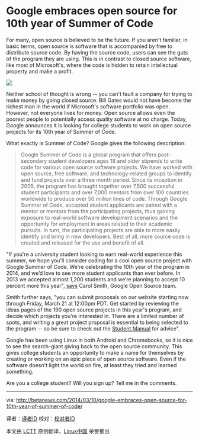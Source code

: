 Google embraces open source for 10th year of Summer of Code
================================================================================
For many, open source is believed to be the future. If you aren't familiar, in basic terms, open source is software that is accompanied by free to distribute source code. By having the source code, users can see the guts of the program they are using. This is in contrast to closed source software, like most of Microsoft's, where the code is hidden to retain intellectual property and make a profit.

![](http://betanews.com/wp-content/uploads/2014/03/open-source-300x270.jpeg)

Neither school of thought is wrong -- you can't fault a company for trying to make money by going closed source. Bill Gates would not have become the richest man in the world if Microsoft's software portfolio was open. However, not everyone lives for money. Open source allows even the poorest people to potentially access quality software at no charge. Today, Google announces it is looking for college students to work on open source projects for its 10th year of Summer of Code.

What exactly is Summer of Code? Google gives the following description:

> Google Summer of Code is a global program that offers post-secondary student developers ages 18 and older stipends to write code for various open source software projects. We have worked with open source, free software, and technology-related groups to identify and fund projects over a three month period. Since its inception in 2005, the program has brought together over 7,500 successful student participants and over 7,000 mentors from over 100 countries worldwide to produce over 50 million lines of code. Through Google Summer of Code, accepted student applicants are paired with a mentor or mentors from the participating projects, thus gaining exposure to real-world software development scenarios and the opportunity for employment in areas related to their academic pursuits. In turn, the participating projects are able to more easily identify and bring in new developers. Best of all, more source code is created and released for the use and benefit of all.

"If you're a university student looking to earn real-world experience this summer, we hope you’ll consider coding for a cool open source project with Google Summer of Code. We're celebrating the 10th year of the program in 2014, and we’d love to see more student applicants than ever before. In 2013 we accepted almost 1,200 students and we’re planning to accept 10 percent more this year", [says][1] Carol Smith, Google Open Source team.

Smith further says, "you can submit proposals on our website starting now through Friday, March 21 at 12:00pm PDT. Get started by reviewing the ideas pages of the 190 open source projects in this year's program, and decide which projects you're interested in. There are a limited number of spots, and writing a great project proposal is essential to being selected to the program -- so be sure to check out the [Student Manual][2] for advice".

Google has been using Linux in both Android and Chromebooks, so it is nice to see the search-giant giving back to the open source community. This gives college students an opportunity to make a name for themselves by creating or working on an epic piece of open source software. Even if the software doesn't light the world on fire, at least they tried and learned something.

Are you a college student? Will you sign up? Tell me in the comments.

--------------------------------------------------------------------------------

via: http://betanews.com/2014/03/10/google-embraces-open-source-for-10th-year-of-summer-of-code/

译者：[译者ID](https://github.com/译者ID) 校对：[校对者ID](https://github.com/校对者ID)

本文由 [LCTT](https://github.com/LCTT/TranslateProject) 原创翻译，[Linux中国](http://linux.cn/) 荣誉推出

[1]:http://googleblog.blogspot.com/2014/03/get-with-program-open-source-coding.html
[2]:http://en.flossmanuals.net/GSoCStudentGuide/